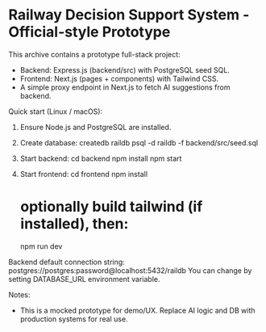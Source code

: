 Railway Decision Support System - Official-style Prototype
==========================================================

This archive contains a prototype full-stack project:
- Backend: Express.js (backend/src) with PostgreSQL seed SQL.
- Frontend: Next.js (pages + components) with Tailwind CSS.
- A simple proxy endpoint in Next.js to fetch AI suggestions from backend.

Quick start (Linux / macOS):
1. Ensure Node.js and PostgreSQL are installed.
2. Create database:
   createdb raildb
   psql -d raildb -f backend/src/seed.sql

3. Start backend:
   cd backend
   npm install
   npm start

4. Start frontend:
   cd frontend
   npm install
   # optionally build tailwind (if installed), then:
   npm run dev

Backend default connection string: postgres://postgres:password@localhost:5432/raildb
You can change by setting DATABASE_URL environment variable.

Notes:
- This is a mocked prototype for demo/UX. Replace AI logic and DB with production systems for real use.

